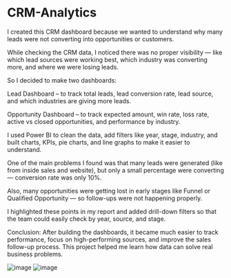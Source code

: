 # CRM-Analytics
I created this CRM dashboard because we wanted to understand why many leads were not converting into opportunities or customers.

While checking the CRM data, I noticed there was no proper visibility — like which lead sources were working best, which industry was converting more, and where we were losing leads.

So I decided to make two dashboards:

Lead Dashboard – to track total leads, lead conversion rate, lead source, and which industries are giving more leads.

Opportunity Dashboard – to track expected amount, win rate, loss rate, active vs closed opportunities, and performance by industry.

I used Power BI to clean the data, add filters like year, stage, industry, and built charts, KPIs, pie charts, and line graphs to make it easier to understand.

One of the main problems I found was that many leads were generated (like from inside sales and website), but only a small percentage were converting — conversion rate was only 10%.

Also, many opportunities were getting lost in early stages like Funnel or Qualified Opportunity — so follow-ups were not happening properly.

I highlighted these points in my report and added drill-down filters so that the team could easily check by year, source, and stage.

Conclusion: After building the dashboards, it became much easier to track performance, focus on high-performing sources, and improve the sales follow-up process. This project helped me learn how data can solve real business problems.

![image](https://github.com/user-attachments/assets/d7c63342-4f61-41f6-a49a-e2d5959acbb4)
![image](https://github.com/user-attachments/assets/a50c6ecf-2caa-46ff-bb3b-9ebb820c6935)
